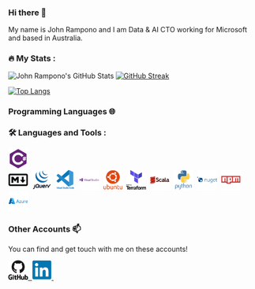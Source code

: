 ### Hi there 👋

My name is John Rampono and I am Data & AI CTO working for Microsoft and based in Australia.  

### :fire: My Stats :
![John Rampono's GitHub Stats](https://github-readme-stats.vercel.app/api?username=jrampono&theme=dark&show_icons=true&include_all_commits=true)
[![GitHub Streak](http://github-readme-streak-stats.herokuapp.com?user=jrampono&theme=dark)](https://git.io/streak-stats)


[![Top Langs](https://github-readme-stats.vercel.app/api/top-langs/?username=jrampono&theme=dark)](https://github.com/jrampono/github-readme-stats)
### Programming Languages 🌐

### :hammer_and_wrench: Languages and Tools :
<div>
  
  <img src="https://github.com/devicons/devicon/blob/master/icons/csharp/csharp-plain.svg" title="C#" alt="C#" width="40" height="40"/>&nbsp;  
   <img src="https://github.com/devicons/devicon/blob/master/icons/markdown/markdown-original.svg" title="Azure" alt="Azure" width="40" height="40"/>&nbsp;
   <img src="https://github.com/devicons/devicon/blob/master/icons/jquery/jquery-original-wordmark.svg" title="Azure" alt="Azure" width="40" height="40"/>&nbsp;
   <img src="https://github.com/devicons/devicon/blob/master/icons/vscode/vscode-original-wordmark.svg" title="VSCode" alt="VsCode" width="40" height="40"/>&nbsp;
   <img src="https://github.com/devicons/devicon/blob/master/icons/visualstudio/visualstudio-plain-wordmark.svg" title="visualstudio" alt="visualstudio" width="40" height="40"/>&nbsp;
   <img src="https://github.com/devicons/devicon/blob/master/icons/ubuntu/ubuntu-plain-wordmark.svg" title="ubuntu" alt="ubuntu" width="40" height="40"/>&nbsp;
   <img src="https://github.com/devicons/devicon/blob/master/icons/terraform/terraform-original-wordmark.svg" title="terraform" alt="terraform" width="40" height="40"/>&nbsp;
   <img src="https://github.com/devicons/devicon/blob/master/icons/scala/scala-original-wordmark.svg" title="scala" alt="scala" width="40" height="40"/>&nbsp;
   <img src="https://github.com/devicons/devicon/blob/master/icons/python/python-original-wordmark.svg" title="python" alt="python" width="40" height="40"/>&nbsp;
   <img src="https://github.com/devicons/devicon/blob/master/icons/nuget/nuget-original-wordmark.svg" title="nuget" alt="nuget" width="40" height="40"/>&nbsp;
   <img src="https://github.com/devicons/devicon/blob/master/icons/npm/npm-original-wordmark.svg" title="npm" alt="npm" width="40" height="40"/>&nbsp;
   <img src="https://github.com/devicons/devicon/blob/master/icons/azure/azure-original-wordmark.svg" title="Azure" alt="Azure" width="40" height="40"/>&nbsp;
   
</div>



### Other Accounts 📫
You can find and get touch with me on these accounts!
<div>
  <a href="www.linkedin.com/in/john-rampono">
    <img src="https://github.com/devicons/devicon/blob/master/icons/github/github-original-wordmark.svg" title="GitHub" alt="Github" width="40" height="40"/>&nbsp;
  </a>
  <a href="https://github.com/jrampono">
    <img src="https://github.com/devicons/devicon/blob/master/icons/linkedin/linkedin-original.svg" title="LinkedIn" alt="LinkedIn" width="40" height="40"/>&nbsp;
  </a>
</div>
